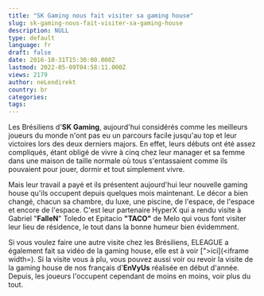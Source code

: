 ```yaml
---
title: "SK Gaming nous fait visiter sa gaming house"
slug: sk-gaming-nous-fait-visiter-sa-gaming-house
description: NULL
type: default
language: fr
draft: false
date: 2016-10-31T15:30:00.000Z
lastmod: 2022-05-09T04:58:11.000Z
views: 2179
author: neLendirekt
country: br
categories:
tags:
---
```

Les Brésiliens d'**SK Gaming**, aujourd'hui considérés comme les meilleurs joueurs du monde n'ont pas eu un parcours facile jusqu'au top et leur victoires lors des deux derniers majors. En effet, leurs débuts ont été assez compliqués, étant obligé de vivre à cinq chez leur manager et sa femme dans une maison de taille normale où tous s'entassaient comme ils pouvaient pour jouer, dormir et tout simplement vivre.

Mais leur travail a payé et ils présentent aujourd'hui leur nouvelle gaming house qu'ils occupent depuis quelques mois maintenant. Le décor a bien changé, chacun sa chambre, du luxe, une piscine, de l'espace, de l'espace et encore de l'espace. C'est leur partenaire HyperX qui a rendu visite à Gabriel "**FalleN**" Toledo et Epitacio **"TACO"** de Melo qui vous font visiter leur lieu de résidence, le tout dans la bonne humeur bien évidemment.

Si vous voulez faire une autre visite chez les Brésiliens, ELEAGUE a également fait sa vidéo de la gaming house, elle est à voir [">ici](<iframe width=). Si la visite vous à plu, vous pouvez aussi voir ou revoir la visite de la gaming house de nos français d'**EnVyUs** réalisée en début d'année. Depuis, les joueurs l'occupent cependant de moins en moins, voir plus du tout.
